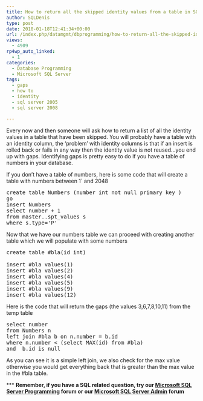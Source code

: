 ```yaml
---
title: How to return all the skipped identity values from a table in SQL Server
author: SQLDenis
type: post
date: 2010-01-18T12:41:34+00:00
url: /index.php/datamgmt/dbprogramming/how-to-return-all-the-skipped-identity-v/
views:
  - 4909
rp4wp_auto_linked:
  - 1
categories:
  - Database Programming
  - Microsoft SQL Server
tags:
  - gaps
  - how to
  - identity
  - sql server 2005
  - sql server 2008

---
```

Every now and then someone will ask how to return a list of all the identity values in a table that have been skipped. You will probably have a table with an identity column, the &#8216;problem&#8217; with identity columns is that if an insert is rolled back or fails in any way then the identity value is not reused&#8230;you end up with gaps. Identifying gaps is pretty easy to do if you have a table of numbers in your database.

If you don&#8217;t have a table of numbers, here is some code that will create a table with numbers between 1\` and 2048

<pre>create table Numbers (number int not null primary key )
go
insert Numbers 
select number + 1 
from master..spt_values s
where s.type='P'</pre>

Now that we have our numbers table we can proceed with creating another table which we will populate with some numbers

<pre>create table #bla(id int)

insert #bla values(1)
insert #bla values(2)
insert #bla values(4)
insert #bla values(5)
insert #bla values(9)
insert #bla values(12)</pre>

Here is the code that will return the gaps (the values 3,6,7,8,10,11) from the temp table

<pre>select number 
from Numbers n
left join #bla b on n.number = b.id
where n.number < (select MAX(id) from #bla)
and  b.id is null</pre>

As you can see it is a simple left join, we also check for the max value otherwise you would get everything back that is greater than the max value in the #bla table.

\*** **Remember, if you have a SQL related question, try our [Microsoft SQL Server Programming][1] forum or our [Microsoft SQL Server Admin][2] forum**<ins></ins>

 [1]: http://forum.lessthandot.com/viewforum.php?f=17
 [2]: http://forum.lessthandot.com/viewforum.php?f=22